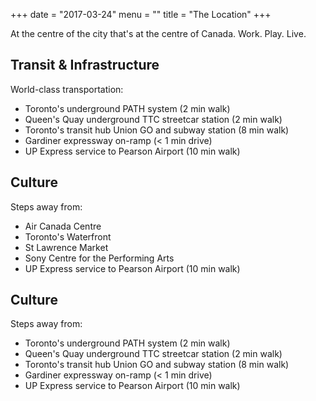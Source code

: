 +++
date = "2017-03-24"
menu = ""
title = "The Location"
+++
At the centre of the city that's at the centre of Canada.
Work. Play. Live.

**Transit & Infrastructure**
---------------------------------

World-class transportation:
 - Toronto's underground PATH system (2 min walk)
 - Queen's Quay underground TTC streetcar station (2 min walk)
 - Toronto's transit hub Union GO and subway station (8 min walk)
 - Gardiner expressway on-ramp (< 1 min drive)
 - UP Express service to Pearson Airport (10 min walk)

**Culture**
---------------------------------

Steps away from:

 - Air Canada Centre
 - Toronto's Waterfront
 - St Lawrence Market
 - Sony Centre for the Performing Arts
 - UP Express service to Pearson Airport (10 min walk)

**Culture**
---------------------------------

Steps away from:

 - Toronto's underground PATH system (2 min walk)
 - Queen's Quay underground TTC streetcar station (2 min walk)
 - Toronto's transit hub Union GO and subway station (8 min walk)
 - Gardiner expressway on-ramp (< 1 min drive)
 - UP Express service to Pearson Airport (10 min walk)

